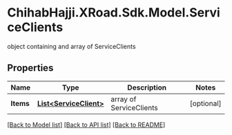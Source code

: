 # ChihabHajji.XRoad.Sdk.Model.ServiceClients
object containing and array of ServiceClients

## Properties

Name | Type | Description | Notes
------------ | ------------- | ------------- | -------------
**Items** | [**List&lt;ServiceClient&gt;**](ServiceClient.md) | array of ServiceClients | [optional] 

[[Back to Model list]](../README.md#documentation-for-models) [[Back to API list]](../README.md#documentation-for-api-endpoints) [[Back to README]](../README.md)

